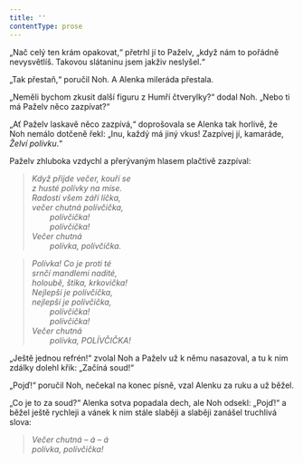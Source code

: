 ```yaml
---
title: ''
contentType: prose
---
```


„Nač celý ten krám opakovat,“ přetrhl jí to Paželv, „když nám to pořádně nevysvětlíš. Takovou slátaninu jsem jakživ neslyšel.“

„Tak přestaň,“ poručil Noh. A Alenka mileráda přestala.

„Neměli bychom zkusit další figuru z Humří čtverylky?“ dodal Noh. „Nebo ti má Paželv něco zazpívat?“

„Ať Paželv laskavě něco zazpívá,“ doprošovala se Alenka tak horlivě, že Noh nemálo dotčeně řekl: „Inu, každý má jiný vkus! Zazpívej jí, kamaráde, _Želví polívku_.“

Paželv zhluboka vzdychl a přerývaným hlasem plačtivě zazpíval:

> _Když přijde večer, kouří se  
> z husté polívky na míse.  
> Radostí všem září líčka,  
> večer chutná polívčička,  
>         polívčička!  
>         polívčička!  
> Večer chutná  
>         polívka, polívčička._

> _Polívka! Co je proti té  
> srnčí mandlemi nadité,  
> holoubě, štika, krkovička!  
> Nejlepší je polívčička,  
> nejlepší je polívčička,  
>         polívčička!  
>         polívčička!  
> Večer chutná  
>         polívka, POLÍVČIČKA!_

„Ještě jednou refrén!“ zvolal Noh a Paželv už k němu nasazoval, a tu k nim zdálky dolehl křik: „Začíná soud!“

„Pojď!“ poručil Noh, nečekal na konec písně, vzal Alenku za ruku a už běžel.

„Co je to za soud?“ Alenka sotva popadala dech, ale Noh odsekl: „Pojď!“ a běžel ještě rychleji a vánek k nim stále slaběji a slaběji zanášel truchlivá slova:

> _Večer chutná – á – á  
> polívka, polívčička!_
